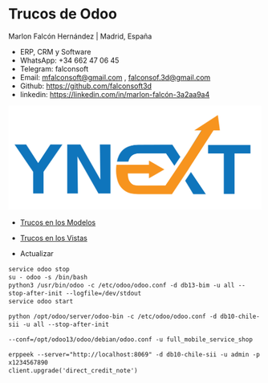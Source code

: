 # Trucos de Odoo

Marlon Falcón Hernández | Madrid, España
- ERP, CRM y Software
- WhatsApp: +34 662 47 06 45
- Telegram: falconsoft
- Email: mfalconsoft@gmail.com , falconsof.3d@gmail.com
- Github: https://github.com/falconsoft3d
- linkedin: https://linkedin.com/in/marlon-falcón-3a2aa9a4



![Alt text](https://github.com/falconsoft3d/instalar-odoo-10/blob/master/img/logo-ynext.png?raw=true "Ynext")


- [Trucos en los Modelos](https://github.com/Odoo-10-test/trucos_odoo/blob/master/modelos.md)
- [Trucos en los Vistas](https://github.com/Odoo-10-test/trucos_odoo/blob/master/views.md)

- Actualizar
```  
service odoo stop
su - odoo -s /bin/bash
python3 /usr/bin/odoo -c /etc/odoo/odoo.conf -d db13-bim -u all --stop-after-init --logfile=/dev/stdout
service odoo start
``` 

```  
python /opt/odoo/server/odoo-bin -c /etc/odoo/odoo.conf -d db10-chile-sii -u all --stop-after-init
```  

```  
--conf=/opt/odoo13/odoo/debian/odoo.conf -u full_mobile_service_shop
``` 

``` 
erppeek --server="http://localhost:8069" -d db10-chile-sii -u admin -p x1234567890
client.upgrade('direct_credit_note')
``` 
